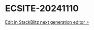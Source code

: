 # ECSITE-20241110

[Edit in StackBlitz next generation editor ⚡️](https://stackblitz.com/~/github.com/nori-sdc/ECSITE-20241110)